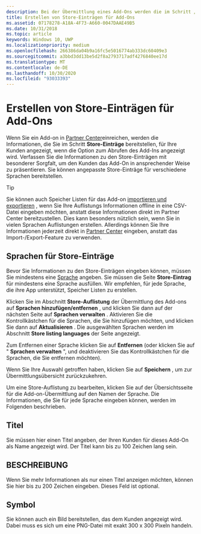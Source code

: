 ```yaml
---
description: Bei der Übermittlung eines Add-Ons werden die im Schritt „Store-Einträge“ angegebenen Informationen den Kunden angezeigt.
title: Erstellen von Store-Einträgen für Add-Ons
ms.assetid: 07178278-A18A-4F73-A660-0047DAAE49B5
ms.date: 10/31/2018
ms.topic: article
keywords: Windows 10, UWP
ms.localizationpriority: medium
ms.openlocfilehash: 266386da04b9a16fc5e5016774ab333dc60409e3
ms.sourcegitcommit: a3bbd3dd13be5d2f8a2793717adf4276840ee17d
ms.translationtype: MT
ms.contentlocale: de-DE
ms.lasthandoff: 10/30/2020
ms.locfileid: "93033393"
---
```

# <a name="create-add-on-store-listings"></a>Erstellen von Store-Einträgen für Add-Ons

Wenn Sie ein Add-on in [Partner Center](https://partner.microsoft.com/dashboard)einreichen, werden die Informationen, die Sie im Schritt **Store-Einträge** bereitstellen, für Ihre Kunden angezeigt, wenn die Option zum Abrufen des Add-Ins angezeigt wird. Verfassen Sie die Informationen zu den Store-Einträgen mit besonderer Sorgfalt, um den Kunden das Add-On in ansprechender Weise zu präsentieren. Sie können angepasste Store-Einträge für verschiedene Sprachen bereitstellen.

> [!TIP]
> Sie können auch Speicher Listen für das Add-on [importieren und exportieren](import-and-export-store-listings.md) , wenn Sie Ihre Auflistungs Informationen offline in eine CSV-Datei eingeben möchten, anstatt diese Informationen direkt im Partner Center bereitzustellen. Dies kann besonders nützlich sein, wenn Sie in vielen Sprachen Auflistungen erstellen. Allerdings können Sie Ihre Informationen jederzeit direkt in [Partner Center](https://partner.microsoft.com/dashboard) eingeben, anstatt das Import-/Export-Feature zu verwenden.


## <a name="store-listing-languages"></a>Sprachen für Store-Einträge

Bevor Sie Informationen zu den Store-Einträgen eingeben können, müssen Sie mindestens eine [Sprache](supported-languages.md) angeben. Sie müssen die Seite **Store-Eintrag** für mindestens eine Sprache ausfüllen. Wir empfehlen, für jede Sprache, die ihre App unterstützt, Speicher Listen zu erstellen.

Klicken Sie im Abschnitt **Store-Auflistung** der Übermittlung des Add-ons auf **Sprachen hinzufügen/entfernen** , und klicken Sie dann auf der nächsten Seite auf **Sprachen verwalten** . Aktivieren Sie die Kontrollkästchen für die Sprachen, die Sie hinzufügen möchten, und klicken Sie dann auf **Aktualisieren** . Die ausgewählten Sprachen werden im Abschnitt **Store listing languages** der Seite angezeigt.

Zum Entfernen einer Sprache klicken Sie auf **Entfernen** (oder klicken Sie auf " **Sprachen verwalten** ", und deaktivieren Sie das Kontrollkästchen für die Sprachen, die Sie entfernen möchten). 

Wenn Sie Ihre Auswahl getroffen haben, klicken Sie auf **Speichern** , um zur Übermittlungsübersicht zurückzukehren.

Um eine Store-Auflistung zu bearbeiten, klicken Sie auf der Übersichtsseite für die Add-on-Übermittlung auf den Namen der Sprache. Die Informationen, die Sie für jede Sprache eingeben können, werden im Folgenden beschrieben.

## <a name="title"></a>Titel

Sie müssen hier einen Titel angeben, der Ihren Kunden für dieses Add-On als Name angezeigt wird. Der Titel kann bis zu 100 Zeichen lang sein.

## <a name="description"></a>BESCHREIBUNG

Wenn Sie mehr Informationen als nur einen Titel anzeigen möchten, können Sie hier bis zu 200 Zeichen eingeben. Dieses Feld ist optional.

## <a name="icon"></a>Symbol

Sie können auch ein Bild bereitstellen, das dem Kunden angezeigt wird. Dabei muss es sich um eine PNG-Datei mit exakt 300 x 300 Pixeln handeln.

 

 




